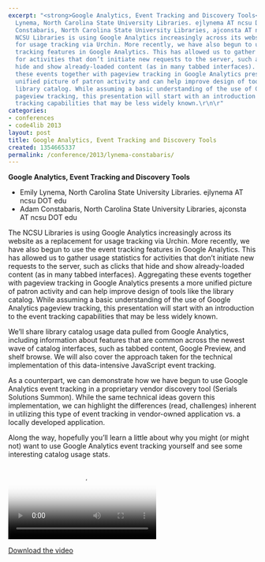```yaml
---
excerpt: "<strong>Google Analytics, Event Tracking and Discovery Tools</strong>\r\n\r\n<ul>\r\n<li>Emily
  Lynema, North Carolina State University Libraries. ejlynema AT ncsu DOT edu</li>\r\n<li>Adam
  Constabaris, North Carolina State University Libraries, ajconsta AT ncsu DOT edu</li>\r\n</ul>\r\n\r\nThe
  NCSU Libraries is using Google Analytics increasingly across its website as a replacement
  for usage tracking via Urchin. More recently, we have also begun to use the event
  tracking features in Google Analytics. This has allowed us to gather usage statistics
  for activities that don’t initiate new requests to the server, such as clicks that
  hide and show already-loaded content (as in many tabbed interfaces). Aggregating
  these events together with pageview tracking in Google Analytics presents a more
  unified picture of patron activity and can help improve design of tools like the
  library catalog. While assuming a basic understanding of the use of Google Analytics
  pageview tracking, this presentation will start with an introduction to the event
  tracking capabilities that may be less widely known.\r\n\r"
categories:
- conferences
- code4lib 2013
layout: post
title: Google Analytics, Event Tracking and Discovery Tools
created: 1354665337
permalink: /conference/2013/lynema-constabaris/
---
```

<strong>Google Analytics, Event Tracking and Discovery Tools</strong>

<ul>
<li>Emily Lynema, North Carolina State University Libraries. ejlynema AT ncsu DOT edu</li>
<li>Adam Constabaris, North Carolina State University Libraries, ajconsta AT ncsu DOT edu</li>
</ul>

The NCSU Libraries is using Google Analytics increasingly across its website as a replacement for usage tracking via Urchin. More recently, we have also begun to use the event tracking features in Google Analytics. This has allowed us to gather usage statistics for activities that don’t initiate new requests to the server, such as clicks that hide and show already-loaded content (as in many tabbed interfaces). Aggregating these events together with pageview tracking in Google Analytics presents a more unified picture of patron activity and can help improve design of tools like the library catalog. While assuming a basic understanding of the use of Google Analytics pageview tracking, this presentation will start with an introduction to the event tracking capabilities that may be less widely known.

We’ll share library catalog usage data pulled from Google Analytics, including information about features that are common across the newest wave of catalog interfaces, such as tabbed content, Google Preview, and shelf browse. We will also cover the approach taken for the technical implementation of this data-intensive JavaScript event tracking.

As a counterpart, we can demonstrate how we have begun to use Google Analytics event tracking in a proprietary vendor discovery tool (Serials Solutions Summon). While the same technical ideas govern this implementation, we can highlight the differences (read, challenges) inherent in utilizing this type of event tracking in vendor-owned application vs. a locally developed application.

Along the way, hopefully you’ll learn a little about why you might (or might not) want to use Google Analytics event tracking yourself and see some interesting catalog usage stats.

<video controls="" poster="https://ia801602.us.archive.org/3/items/code4libEmliyandAdam/Wed-Emily%20and%20Adam.gif"><source src="https://ia801602.us.archive.org/3/items/code4libEmliyandAdam/Wed-Emily%20and%20Adam.mp4" type="video/mp4"><source src="https://ia801602.us.archive.org/3/items/code4libEmliyandAdam/Wed-Emily%20and%20Adam.ogv" type="video/ogg"></video><p><a href="https://ia801602.us.archive.org/3/items/code4libEmliyandAdam/Wed-Emily%20and%20Adam.mp4">Download the video</a></p>
